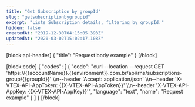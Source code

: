```yaml
---
title: "Get Subscription by groupId"
slug: "getsubscriptionbygroupid"
excerpt: "Lists Subscription details, filtering by groupId."
hidden: false
createdAt: "2019-12-30T04:15:05.393Z"
updatedAt: "2020-03-02T15:02:17.108Z"
---
```

[block:api-header]
{
  "title": "Request body example"
}
[/block]

[block:code]
{
  "codes": [
    {
      "code": "curl --location --request GET 'https://{{accountName}}.{{environment}}.com.br/api/rns/subscriptions-group/{{groupId}}' \\\n--header 'Accept: application/json' \\\n--header 'X-VTEX-API-AppToken: {{X-VTEX-API-AppToken}}' \\\n--header 'X-VTEX-API-AppKey: {{X-VTEX-API-AppKey}}'",
      "language": "text",
      "name": "Request example"
    }
  ]
}
[/block]